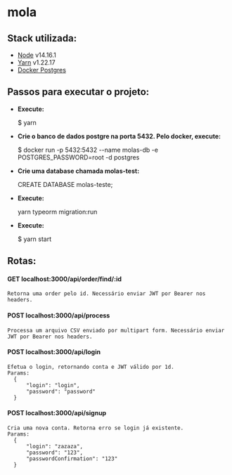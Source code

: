 # mola

## Stack utilizada:
  * [Node](https://nodejs.org/en/) v14.16.1
  * [Yarn](https://yarnpkg.com/) v1.22.17
  * [Docker Postgres](https://hub.docker.com/_/postgres)
  
## Passos para executar o projeto:
  * **Execute:**
        <p>$ yarn
        
  * **Crie o banco de dados postgre na porta 5432. Pelo docker, execute:**
        <p>$ docker run -p 5432:5432 --name molas-db -e POSTGRES_PASSWORD=root -d postgres
        
  * **Crie uma database chamada molas-test:**
        <p>CREATE DATABASE molas-teste;
		
  * **Execute:**
		<p> yarn typeorm migration:run
		
  * **Execute:**
		<p>$ yarn start
        
        
## Rotas:
  #### GET localhost:3000/api/order/find/:id
    Retorna uma order pelo id. Necessário enviar JWT por Bearer nos headers.
    
  #### POST localhost:3000/api/process
    Processa um arquivo CSV enviado por multipart form. Necessário enviar JWT por Bearer nos headers.
    
  #### POST localhost:3000/api/login
    Efetua o login, retornando conta e JWT válido por 1d.
    Params:
      {
	      "login": "login",
	      "password": "password"
      }
      
  #### POST localhost:3000/api/signup
    Cria uma nova conta. Retorna erro se login já existente.
    Params:
      {
	      "login": "zazaza",
	      "password": "123",
	      "passwordConfirmation": "123"
      }

